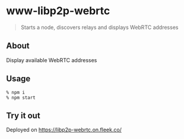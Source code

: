 # www-libp2p-webrtc

> Starts a node, discovers relays and displays WebRTC addresses

## About

Display available WebRTC addresses

## Usage

```console
% npm i
% npm start
```

## Try it out

Deployed on https://libp2p-webrtc.on.fleek.co/

